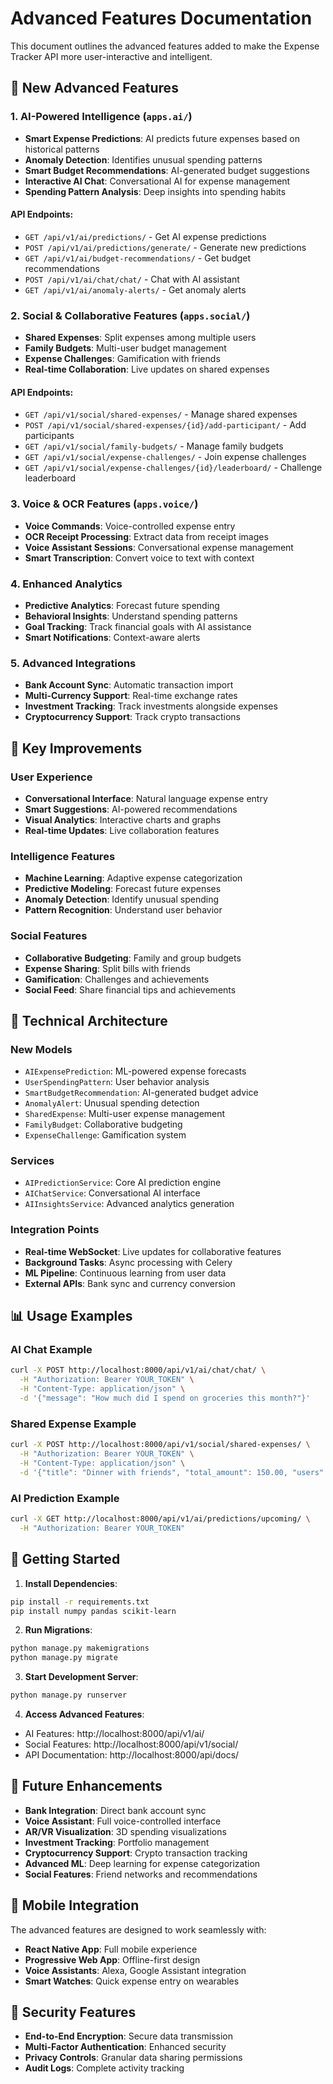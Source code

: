 # Advanced Features Documentation

This document outlines the advanced features added to make the Expense Tracker API more user-interactive and intelligent.

## 🚀 New Advanced Features

### 1. AI-Powered Intelligence (`apps.ai/`)
- **Smart Expense Predictions**: AI predicts future expenses based on historical patterns
- **Anomaly Detection**: Identifies unusual spending patterns
- **Smart Budget Recommendations**: AI-generated budget suggestions
- **Interactive AI Chat**: Conversational AI for expense management
- **Spending Pattern Analysis**: Deep insights into spending habits

#### API Endpoints:
- `GET /api/v1/ai/predictions/` - Get AI expense predictions
- `POST /api/v1/ai/predictions/generate/` - Generate new predictions
- `GET /api/v1/ai/budget-recommendations/` - Get budget recommendations
- `POST /api/v1/ai/chat/chat/` - Chat with AI assistant
- `GET /api/v1/ai/anomaly-alerts/` - Get anomaly alerts

### 2. Social & Collaborative Features (`apps.social/`)
- **Shared Expenses**: Split expenses among multiple users
- **Family Budgets**: Multi-user budget management
- **Expense Challenges**: Gamification with friends
- **Real-time Collaboration**: Live updates on shared expenses

#### API Endpoints:
- `GET /api/v1/social/shared-expenses/` - Manage shared expenses
- `POST /api/v1/social/shared-expenses/{id}/add-participant/` - Add participants
- `GET /api/v1/social/family-budgets/` - Manage family budgets
- `GET /api/v1/social/expense-challenges/` - Join expense challenges
- `GET /api/v1/social/expense-challenges/{id}/leaderboard/` - Challenge leaderboard

### 3. Voice & OCR Features (`apps.voice/`)
- **Voice Commands**: Voice-controlled expense entry
- **OCR Receipt Processing**: Extract data from receipt images
- **Voice Assistant Sessions**: Conversational expense management
- **Smart Transcription**: Convert voice to text with context

### 4. Enhanced Analytics
- **Predictive Analytics**: Forecast future spending
- **Behavioral Insights**: Understand spending patterns
- **Goal Tracking**: Track financial goals with AI assistance
- **Smart Notifications**: Context-aware alerts

### 5. Advanced Integrations
- **Bank Account Sync**: Automatic transaction import
- **Multi-Currency Support**: Real-time exchange rates
- **Investment Tracking**: Track investments alongside expenses
- **Cryptocurrency Support**: Track crypto transactions

## 🎯 Key Improvements

### User Experience
- **Conversational Interface**: Natural language expense entry
- **Smart Suggestions**: AI-powered recommendations
- **Visual Analytics**: Interactive charts and graphs
- **Real-time Updates**: Live collaboration features

### Intelligence Features
- **Machine Learning**: Adaptive expense categorization
- **Predictive Modeling**: Forecast future expenses
- **Anomaly Detection**: Identify unusual spending
- **Pattern Recognition**: Understand user behavior

### Social Features
- **Collaborative Budgeting**: Family and group budgets
- **Expense Sharing**: Split bills with friends
- **Gamification**: Challenges and achievements
- **Social Feed**: Share financial tips and achievements

## 🔧 Technical Architecture

### New Models
- `AIExpensePrediction`: ML-powered expense forecasts
- `UserSpendingPattern`: User behavior analysis
- `SmartBudgetRecommendation`: AI-generated budget advice
- `AnomalyAlert`: Unusual spending detection
- `SharedExpense`: Multi-user expense management
- `FamilyBudget`: Collaborative budgeting
- `ExpenseChallenge`: Gamification system

### Services
- `AIPredictionService`: Core AI prediction engine
- `AIChatService`: Conversational AI interface
- `AIInsightsService`: Advanced analytics generation

### Integration Points
- **Real-time WebSocket**: Live updates for collaborative features
- **Background Tasks**: Async processing with Celery
- **ML Pipeline**: Continuous learning from user data
- **External APIs**: Bank sync and currency conversion

## 📊 Usage Examples

### AI Chat Example
```bash
curl -X POST http://localhost:8000/api/v1/ai/chat/chat/ \
  -H "Authorization: Bearer YOUR_TOKEN" \
  -H "Content-Type: application/json" \
  -d '{"message": "How much did I spend on groceries this month?"}'
```

### Shared Expense Example
```bash
curl -X POST http://localhost:8000/api/v1/social/shared-expenses/ \
  -H "Authorization: Bearer YOUR_TOKEN" \
  -H "Content-Type: application/json" \
  -d '{"title": "Dinner with friends", "total_amount": 150.00, "users": [1, 2, 3]}'
```

### AI Prediction Example
```bash
curl -X GET http://localhost:8000/api/v1/ai/predictions/upcoming/ \
  -H "Authorization: Bearer YOUR_TOKEN"
```

## 🚀 Getting Started

1. **Install Dependencies**:
```bash
pip install -r requirements.txt
pip install numpy pandas scikit-learn
```

2. **Run Migrations**:
```bash
python manage.py makemigrations
python manage.py migrate
```

3. **Start Development Server**:
```bash
python manage.py runserver
```

4. **Access Advanced Features**:
- AI Features: http://localhost:8000/api/v1/ai/
- Social Features: http://localhost:8000/api/v1/social/
- API Documentation: http://localhost:8000/api/docs/

## 🔮 Future Enhancements

- **Bank Integration**: Direct bank account sync
- **Voice Assistant**: Full voice-controlled interface
- **AR/VR Visualization**: 3D spending visualizations
- **Investment Tracking**: Portfolio management
- **Cryptocurrency Support**: Crypto transaction tracking
- **Advanced ML**: Deep learning for expense categorization
- **Social Features**: Friend networks and recommendations

## 📱 Mobile Integration

The advanced features are designed to work seamlessly with:
- **React Native App**: Full mobile experience
- **Progressive Web App**: Offline-first design
- **Voice Assistants**: Alexa, Google Assistant integration
- **Smart Watches**: Quick expense entry on wearables

## 🔐 Security Features

- **End-to-End Encryption**: Secure data transmission
- **Multi-Factor Authentication**: Enhanced security
- **Privacy Controls**: Granular data sharing permissions
- **Audit Logs**: Complete activity tracking
